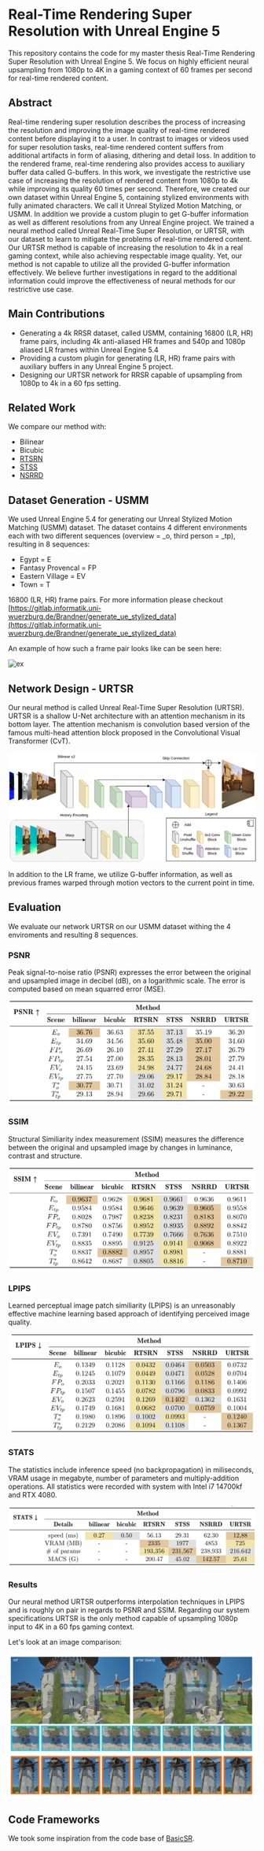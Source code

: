 # Real-Time Rendering Super Resolution with Unreal Engine 5

This repository contains the code for my master thesis Real-Time Rendering Super Resolution with Unreal Engine 5.
We focus on highly efficient neural upsampling from 1080p to 4K in a gaming context of 60 frames per second for real-time rendered content.

## Abstract

Real-time rendering super resolution describes the process 
of increasing the resolution and improving the image quality of real-time rendered content before displaying it to a user.
In contrast to images or videos used for super resolution tasks, real-time rendered content suffers 
from additional artifacts in form of aliasing, dithering and detail loss.
In addition to the rendered frame, real-time rendering also provides access to auxiliary buffer data called G-buffers.
In this work, we investigate the restrictive use case of increasing the resolution of rendered content from 1080p
to 4k while improving its quality 60 times per second.
Therefore, we created our own dataset within Unreal Engine 5, 
containing stylized environments with fully animated characters.
We call it Unreal Stylized Motion Matching, or USMM.
In addition we provide a custom plugin to get G-buffer information as well as different resolutions from any Unreal Engine project.
We trained a neural method called Unreal Real-Time Super Resolution, or URTSR, 
with our dataset to learn to mitigate the problems of real-time rendered content.
Our URTSR method is capable of increasing the resolution to 4k in a real gaming context, while also achieving respectable image quality.
Yet, our method is not capable to utilize all the provided G-buffer information effectively.
We believe further investigations in regard to the additional information could improve the effectiveness of neural methods for our restrictive use case.

## Main Contributions

- Generating a 4k RRSR dataset, called USMM, containing 16800 (LR, HR) frame pairs, including 4k anti-aliased HR frames and 540p and 1080p aliased LR frames within Unreal Engine 5.4
- Providing a custom plugin for generating (LR, HR) frame pairs with auxiliary buffers in any Unreal Engine 5 project.
- Designing our URTSR network for RRSR capable of upsampling from 1080p to 4k in a 60 fps setting.

## Related Work
We compare our method with:
- Bilinear
- Bicubic
- [RTSRN](https://github.com/eduardzamfir/RT4KSR)
- [STSS](https://github.com/ryanhe312/STSSNet-AAAI2024/tree/main)
- [NSRRD](https://github.com/Riga2/NSRD)


## Dataset Generation - USMM

We used Unreal Engine 5.4 for generating our Unreal Stylized Motion Matching (USMM) dataset.
The dataset contains 4 different environments each with two different sequences (overview = _o, third person = _tp), resulting in 8 sequences:
- Egypt = E
- Fantasy Provencal = FP
- Eastern Village = EV
- Town = T

16800 (LR, HR) frame pairs.
For more information please checkout [https://gitlab.informatik.uni-wuerzburg.de/Brandner/generate_ue_stylized_data](https://gitlab.informatik.uni-wuerzburg.de/Brandner/generate_ue_stylized_data)

An example of how such a frame pair looks like can be seen here:

![ex](images/example_rend-min.png)

## Network Design - URTSR

Our neural method is called Unreal Real-Time Super Resolution (URTSR).
URTSR is a shallow U-Net architecture with an attention mechanism in its bottom layer.
The attention mechanism is convolution based version of the famous multi-head attention block proposed in
the Convolutional Visual Transformer (CvT).

![net](images/urtsr.png)

In addition to the LR frame, we utilize G-buffer information, as well as previous frames warped through motion vectors to the current point in time.

## Evaluation

We evaluate our network URTSR on our USMM dataset withing the 4 enviroments and resulting 8 sequences.

### PSNR

Peak signal-to-noise ratio (PSNR) expresses the error between the original and upsampled image in decibel (dB), on a logarithmic scale.
The error is computed based on mean squarred error (MSE).

![psnr](images/psnr.png)

### SSIM

Structural Similiarity index measurement (SSIM) measures the difference between the original and upsampled image by changes in luminance, contrast and structure.

![ssim](images/ssim.png)

### LPIPS

Learned perceptual image patch similiarity (LPIPS) is an unreasonably effective machine learning based approach of identifying perceived image quality.

![lpips](images/lpips.png)

### STATS

The statistics include inference speed (no backpropagation) in miliseconds, VRAM usage in megabyte, number of parameters and multiply-addition operations.
All statistics were recorded with system with Intel i7 14700kf and RTX 4080.

![stats](images/stats.png)

### Results

Our neural method URTSR outperforms interpolation techniques in LPIPS and is roughly on pair in regards to PSNR and SSIM.
Regarding our system specifications URTSR is the only method capable of upsampling 1080p input to 4K in a 60 fps gaming context.

Let's look at an image comparison:

![results](images/result.png)

## Code Frameworks
We took some inspiration from the code base of [BasicSR](https://github.com/XPixelGroup/BasicSR).
